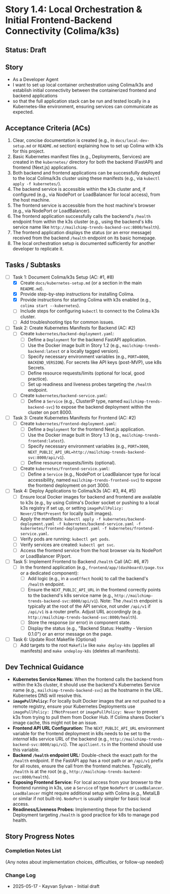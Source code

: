 # Story 1.4: Local Orchestration & Initial Frontend-Backend Connectivity (Colima/k3s)

## Status: Draft

## Story

- As a Developer Agent
- I want to set up local container orchestration using Colima/k3s and establish initial connectivity between the containerized frontend and backend applications
- so that the full application stack can be run and tested locally in a Kubernetes-like environment, ensuring services can communicate as expected.

## Acceptance Criteria (ACs)

1. Clear, concise documentation is created (e.g., in `docs/local-dev-setup.md` or `README.md` section) explaining how to set up Colima with k3s for this project.
2. Basic Kubernetes manifest files (e.g., Deployments, Services) are created in the `kubernetes/` directory for both the backend (FastAPI) and frontend (Next.js) applications.
3. Both backend and frontend applications can be successfully deployed to the local Colima/k3s cluster using these manifests (e.g., via `kubectl apply -f kubernetes/`).
4. The backend service is accessible within the k3s cluster and, if configured (e.g., via NodePort or LoadBalancer for local access), from the host machine.
5. The frontend service is accessible from the host machine's browser (e.g., via NodePort or LoadBalancer).
6. The frontend application successfully calls the backend's `/health` endpoint from within the k3s cluster (e.g., using the backend's k8s service name like `http://mailchimp-trends-backend-svc:8000/health`).
7. The frontend application displays the status (or an error message) received from the backend `/health` endpoint on its basic homepage.
8. The local orchestration setup is documented sufficiently for another developer to replicate it.

## Tasks / Subtasks

- [ ] Task 1: Document Colima/k3s Setup (AC: #1, #8)
  - [x] Create `docs/kubernetes-setup.md` (or a section in the main `README.md`).
  - [x] Provide step-by-step instructions for installing Colima.
  - [x] Provide instructions for starting Colima with k3s enabled (e.g., `colima start --kubernetes`).
  - [ ] Include steps for configuring `kubectl` to connect to the Colima k3s cluster.
  - [ ] Add troubleshooting tips for common issues.
- [ ] Task 2: Create Kubernetes Manifests for Backend (AC: #2)
  - [ ] Create `kubernetes/backend-deployment.yaml`:
    - [ ] Define a `Deployment` for the backend FastAPI application.
    - [ ] Use the Docker image built in Story 1.2 (e.g., `mailchimp-trends-backend:latest` or a locally tagged version).
    - [ ] Specify necessary environment variables (e.g., `PORT=8000`, `BACKEND_VERSION`). For secrets like API keys (post-MVP), use k8s Secrets.
    - [ ] Define resource requests/limits (optional for local, good practice).
    - [ ] Set up readiness and liveness probes targeting the `/health` endpoint.
  - [ ] Create `kubernetes/backend-service.yaml`:
    - [ ] Define a `Service` (e.g., ClusterIP type, named `mailchimp-trends-backend-svc`) to expose the backend deployment within the cluster on port 8000.
- [ ] Task 3: Create Kubernetes Manifests for Frontend (AC: #2)
  - [ ] Create `kubernetes/frontend-deployment.yaml`:
    - [ ] Define a `Deployment` for the frontend Next.js application.
    - [ ] Use the Docker image built in Story 1.3 (e.g., `mailchimp-trends-frontend:latest`).
    - [ ] Specify necessary environment variables (e.g., `PORT=3000`, `NEXT_PUBLIC_API_URL=http://mailchimp-trends-backend-svc:8000/api/v1`).
    - [ ] Define resource requests/limits (optional).
  - [ ] Create `kubernetes/frontend-service.yaml`:
    - [ ] Define a `Service` (e.g., NodePort or LoadBalancer type for local accessibility, named `mailchimp-trends-frontend-svc`) to expose the frontend deployment on port 3000.
- [ ] Task 4: Deploy Applications to Colima/k3s (AC: #3, #4, #5)
  - [ ] Ensure local Docker images for backend and frontend are available to k3s (e.g., by using Colima's Docker socket or pushing to a local k3s registry if set up, or setting `imagePullPolicy: Never/IfNotPresent` for locally built images).
  - [ ] Apply the manifests: `kubectl apply -f kubernetes/backend-deployment.yaml -f kubernetes/backend-service.yaml -f kubernetes/frontend-deployment.yaml -f kubernetes/frontend-service.yaml`.
  - [ ] Verify pods are running: `kubectl get pods`.
  - [ ] Verify services are created: `kubectl get svc`.
  - [ ] Access the frontend service from the host browser via its NodePort or LoadBalancer IP/port.
- [ ] Task 5: Implement Frontend to Backend `/health` Call (AC: #6, #7)
  - [ ] In the frontend application (e.g., `frontend/app/(dashboard)/page.tsx` or a dedicated component):
    - [ ] Add logic (e.g., in a `useEffect` hook) to call the backend's `/health` endpoint.
    - [ ] Ensure the `NEXT_PUBLIC_API_URL` in the frontend correctly points to the backend's k8s service name (e.g., `http://mailchimp-trends-backend-svc:8000/api/v1`). Note: The `/health` endpoint is typically at the root of the API service, not under `/api/v1` if `/api/v1` is a router prefix. Adjust URL accordingly (e.g. `http://mailchimp-trends-backend-svc:8000/health`).
    - [ ] Store the response (or error) in component state.
    - [ ] Display the status (e.g., "Backend Status: Healthy - Version 0.1.0") or an error message on the page.
- [ ] Task 6: Update Root Makefile (Optional)
  - [ ] Add targets to the root `Makefile` like `make deploy-k8s` (applies all manifests) and `make undeploy-k8s` (deletes all manifests).

## Dev Technical Guidance

- **Kubernetes Service Names:** When the frontend calls the backend from within the k3s cluster, it should use the backend's Kubernetes Service name (e.g., `mailchimp-trends-backend-svc`) as the hostname in the URL. Kubernetes DNS will resolve this.
- **`imagePullPolicy`:** For locally built Docker images that are not pushed to a remote registry, ensure your Kubernetes Deployments use `imagePullPolicy: IfNotPresent` or `imagePullPolicy: Never` to prevent k3s from trying to pull them from Docker Hub. If Colima shares Docker's image cache, this might not be an issue.
- **Frontend API URL Configuration:** The `NEXT_PUBLIC_API_URL` environment variable for the frontend deployment in k8s needs to be set to the *internal* k8s service URL of the backend (e.g., `http://mailchimp-trends-backend-svc:8000/api/v1`). The `apiClient.ts` in the frontend should use this variable.
- **Backend `/health` endpoint URL:** Double-check the exact path for the `/health` endpoint. If the FastAPI app has a root path or an `/api/v1` prefix for all routes, ensure the call from the frontend matches. Typically, `/health` is at the root (e.g., `http://mailchimp-trends-backend-svc:8000/health`).
- **Exposing Frontend Service:** For local access from your browser to the frontend running in k3s, use a `Service` of type `NodePort` or `LoadBalancer`. `LoadBalancer` might require additional setup with Colima (e.g., MetalLB or similar if not built-in). `NodePort` is usually simpler for basic local access.
- **Readiness/Liveness Probes:** Implementing these for the backend Deployment targeting `/health` is good practice for k8s to manage pod health.

## Story Progress Notes

### Completion Notes List

{Any notes about implementation choices, difficulties, or follow-up needed}

### Change Log

- 2025-05-17 - Kayvan Sylvan - Initial draft
